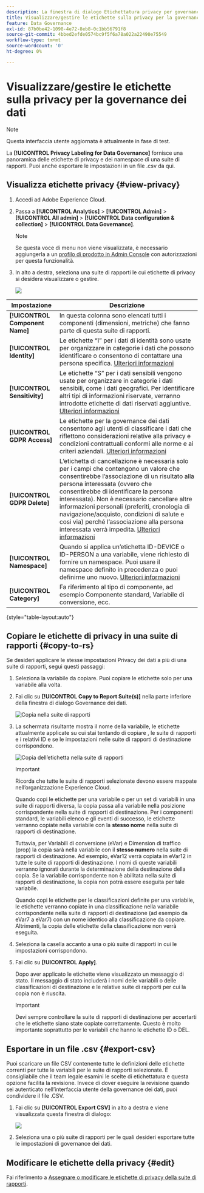```yaml
---
description: La finestra di dialogo Etichettatura privacy per governance dei dati fornisce una panoramica delle etichette di privacy e dei namespace di una suite di rapporti. Puoi anche esportare le impostazioni in un file .csv da qui.
title: Visualizzare/gestire le etichette sulla privacy per la governance dei dati
feature: Data Governance
exl-id: 87b0be42-1098-4e72-8eb8-0c1bb56791f8
source-git-commit: 4bbed2efde0574bc9f5f6a78a022a22490e75549
workflow-type: tm+mt
source-wordcount: '0'
ht-degree: 0%

---
```


# Visualizzare/gestire le etichette sulla privacy per la governance dei dati

>[!NOTE]
>
>Questa interfaccia utente aggiornata è attualmente in fase di test.

La **[!UICONTROL Privacy Labeling for Data Governance]** fornisce una panoramica delle etichette di privacy e dei namespace di una suite di rapporti. Puoi anche esportare le impostazioni in un file .csv da qui.

## Visualizza etichette privacy {#view-privacy}

1. Accedi ad Adobe Experience Cloud.
1. Passa a  **[!UICONTROL Analytics]** > **[!UICONTROL Admin]** > **[!UICONTROL All admin]** > **[!UICONTROL Data configuration & collection]** > **[!UICONTROL Data Governance]**.

   >[!NOTE]
   >
   >Se questa voce di menu non viene visualizzata, è necessario aggiungerla a un [profilo di prodotto in Admin Console](https://experienceleague.adobe.com/docs/analytics/admin/admin-console/permissions/product-profile.html?lang=it) con autorizzazioni per questa funzionalità.

1. In alto a destra, seleziona una suite di rapporti le cui etichette di privacy si desidera visualizzare o gestire.

   ![](assets/privacy_labeling.png)

| Impostazione | Descrizione |
| --- | --- |
| **[!UICONTROL Component Name]** | In questa colonna sono elencati tutti i componenti (dimensioni, metriche) che fanno parte di questa suite di rapporti. |
| **[!UICONTROL Identity]** | Le etichette “I” per i dati di identità sono usate per organizzare in categorie i dati che possono identificare o consentono di contattare una persona specifica. [Ulteriori informazioni](https://experienceleague.adobe.com/docs/analytics/admin/data-governance/gdpr-labels.html?lang=en#identity-data-labels) |
| **[!UICONTROL Sensitivity]** | Le etichette “S” per i dati sensibili vengono usate per organizzare in categorie i dati sensibili, come i dati geografici. Per identificare altri tipi di informazioni riservate, verranno introdotte etichette di dati riservati aggiuntive. [Ulteriori informazioni](https://experienceleague.adobe.com/docs/analytics/admin/data-governance/gdpr-labels.html?lang=en#sensitive-data-labels) |
| **[!UICONTROL GDPR Access]** | Le etichette per la governance dei dati consentono agli utenti di classificare i dati che riflettono considerazioni relative alla privacy e condizioni contrattuali conformi alle norme e ai criteri aziendali. [Ulteriori informazioni](https://experienceleague.adobe.com/docs/analytics/admin/data-governance/gdpr-labels.html?lang=en#data-privacy-access-labels) |
| **[!UICONTROL GDPR Delete]** | L’etichetta di cancellazione è necessaria solo per i campi che contengono un valore che consentirebbe l’associazione di un risultato alla persona interessata (ovvero che consentirebbe di identificare la persona interessata). Non è necessario cancellare altre informazioni personali (preferiti, cronologia di navigazione/acquisto, condizioni di salute e così via) perché l’associazione alla persona interessata verrà impedita. [Ulteriori informazioni](https://experienceleague.adobe.com/docs/analytics/admin/data-governance/gdpr-labels.html?lang=en#data-privacy-delete-labels) |
| **[!UICONTROL Namespace]** | Quando si applica un’etichetta ID-DEVICE o ID-PERSON a una variabile, viene richiesto di fornire un namespace. Puoi usare il namespace definito in precedenza o puoi definirne uno nuovo. [Ulteriori informazioni](https://experienceleague.adobe.com/docs/analytics/admin/data-governance/gdpr-labels.html?lang=en#section_F0A47AF8DA384A26BD56032D0ABFD2D7) |
| **[!UICONTROL Category]** | Fa riferimento al tipo di componente, ad esempio Componente standard, Variabile di conversione, ecc. |

{style=&quot;table-layout:auto&quot;}

## Copiare le etichette di privacy in una suite di rapporti  {#copy-to-rs}

Se desideri applicare le stesse impostazioni Privacy dei dati a più di una suite di rapporti, segui questi passaggi:

1. Seleziona la variabile da copiare. Puoi copiare le etichette solo per una variabile alla volta.
1. Fai clic su **[!UICONTROL Copy to Report Suite(s)]** nella parte inferiore della finestra di dialogo Governance dei dati.

   ![Copia nella suite di rapporti](assets/copy_to_reportsuite.png)

1. La schermata risultante mostra il nome della variabile, le etichette attualmente applicate su cui stai tentando di copiare , le suite di rapporti e i relativi ID e se le impostazioni nelle suite di rapporti di destinazione corrispondono.

   ![Copia dell’etichetta nella suite di rapporti](assets/copy_to_rs.png)

   >[!IMPORTANT]
   >
   >Ricorda che tutte le suite di rapporti selezionate devono essere mappate nell’organizzazione Experience Cloud.

   Quando copi le etichette per una variabile o per un set di variabili in una suite di rapporti diversa, la copia passa alla variabile nella posizione corrispondente nella suite di rapporti di destinazione. Per i componenti standard, le variabili elenco e gli eventi di successo, le etichette verranno copiate nella variabile con la **stesso nome** nella suite di rapporti di destinazione.

   Tuttavia, per Variabili di conversione (eVar) e Dimension di traffico (prop) la copia sarà nella variabile con il **stesso numero** nella suite di rapporti di destinazione. Ad esempio, eVar12 verrà copiata in eVar12 in tutte le suite di rapporti di destinazione. I nomi di queste variabili verranno ignorati durante la determinazione della destinazione della copia. Se la variabile corrispondente non è abilitata nella suite di rapporti di destinazione, la copia non potrà essere eseguita per tale variabile.

   Quando copi le etichette per le classificazioni definite per una variabile, le etichette verranno copiate in una classificazione nella variabile corrispondente nella suite di rapporti di destinazione (ad esempio da eVar7 a eVar7) con un nome identico alla classificazione da copiare. Altrimenti, la copia delle etichette della classificazione non verrà eseguita.

1. Seleziona la casella accanto a una o più suite di rapporti in cui le impostazioni corrispondono.
1. Fai clic su **[!UICONTROL Apply]**.

   Dopo aver applicato le etichette viene visualizzato un messaggio di stato. Il messaggio di stato includerà i nomi delle variabili o delle classificazioni di destinazione e le relative suite di rapporti per cui la copia non è riuscita.

   >[!IMPORTANT]
   >
   >Devi sempre controllare la suite di rapporti di destinazione per accertarti che le etichette siano state copiate correttamente. Questo è molto importante soprattutto per le variabili che hanno le etichette ID o DEL.

## Esportare in un file .csv {#export-csv}

Puoi scaricare un file CSV contenente tutte le definizioni delle etichette correnti per tutte le variabili per le suite di rapporti selezionate. È consigliabile che il team legale esamini le scelte di etichettatura e questa opzione facilita la revisione. Invece di dover eseguire la revisione quando sei autenticato nell’interfaccia utente della governance dei dati, puoi condividere il file .CSV.

1. Fai clic su **[!UICONTROL Export CSV]** in alto a destra e viene visualizzata questa finestra di dialogo:

   ![](assets/export_csv.png)

1. Seleziona una o più suite di rapporti per le quali desideri esportare tutte le impostazioni di governance dei dati.

## Modificare le etichette della privacy {#edit}

Fai riferimento a [Assegnare o modificare le etichette di privacy della suite di rapporti](/help/admin/c-data-governance/data-labeling/gdpr-setup-reportsuite.md).
